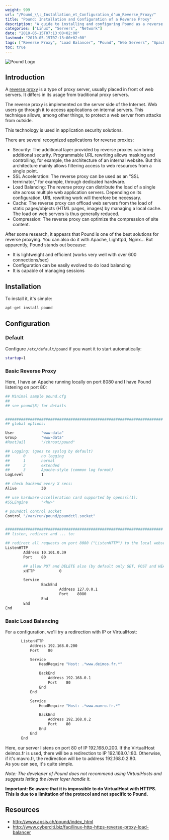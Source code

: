 ```yaml
---
weight: 999
url: "/Pound_\\:_Installation_et_Configuration_d'un_Reverse_Proxy/"
title: "Pound: Installation and Configuration of a Reverse Proxy"
description: "A guide to installing and configuring Pound as a reverse proxy and load balancer for web servers"
categories: ["Linux", "Servers", "Network"]
date: "2010-05-15T07:13:00+02:00"
lastmod: "2010-05-15T07:13:00+02:00"
tags: ["Reverse Proxy", "Load Balancer", "Pound", "Web Servers", "Apache"]
toc: true
---
```


![Pound Logo](/images/pound_logo.avif)

## Introduction

A [reverse proxy](https://en.wikipedia.org/wiki/Reverse_proxy) is a type of proxy server, usually placed in front of web servers. It differs in its usage from traditional proxy servers.

The reverse proxy is implemented on the server side of the Internet. Web users go through it to access applications on internal servers. This technique allows, among other things, to protect a web server from attacks from outside.

This technology is used in application security solutions.

There are several recognized applications for reverse proxies:

- Security: The additional layer provided by reverse proxies can bring additional security. Programmable URL rewriting allows masking and controlling, for example, the architecture of an internal website. But this architecture mainly allows filtering access to web resources from a single point.
- SSL Acceleration: The reverse proxy can be used as an "SSL terminator," for example, through dedicated hardware.
- Load Balancing: The reverse proxy can distribute the load of a single site across multiple web application servers. Depending on its configuration, URL rewriting work will therefore be necessary.
- Cache: The reverse proxy can offload web servers from the load of static pages/objects (HTML pages, images) by managing a local cache. The load on web servers is thus generally reduced.
- Compression: The reverse proxy can optimize the compression of site content.

After some research, it appears that Pound is one of the best solutions for reverse proxying. You can also do it with Apache, Lighttpd, Nginx... But apparently, Pound stands out because:

- It is lightweight and efficient (works very well with over 600 connections/sec)
- Configuration can be easily evolved to do load balancing
- It is capable of managing sessions

## Installation

To install it, it's simple:

```bash
apt-get install pound
```

## Configuration

### Default

Configure `/etc/default/pound` if you want it to start automatically:

```bash
startup=1
```

### Basic Reverse Proxy

Here, I have an Apache running locally on port 8080 and I have Pound listening on port 80:

```bash
## Minimal sample pound.cfg
##
## see pound(8) for details


######################################################################
## global options:

User            "www-data"
Group           "www-data"
#RootJail       "/chroot/pound"

## Logging: (goes to syslog by default)
##      0       no logging
##      1       normal
##      2       extended
##      3       Apache-style (common log format)
LogLevel        1

## check backend every X secs:
Alive           30

## use hardware-accelleration card supported by openssl(1):
#SSLEngine      "<hw>"

# poundctl control socket
Control "/var/run/pound/poundctl.socket"


######################################################################
## listen, redirect and ... to:

## redirect all requests on port 8080 ("ListenHTTP") to the local webserver (see "Service" below):
ListenHTTP
        Address 10.101.0.39
        Port    80

        ## allow PUT and DELETE also (by default only GET, POST and HEAD)?:
        xHTTP           0

        Service
                BackEnd
                        Address 127.0.0.1
                        Port    8080
                End
        End
End
```

### Basic Load Balancing

For a configuration, we'll try a redirection with IP or VirtualHost:

```bash
       ListenHTTP
           Address 192.168.0.200
           Port    80

           Service
               HeadRequire "Host: .*www.deimos.fr.*"

               BackEnd
                   Address 192.168.0.1
                   Port    80
               End
           End

           Service
               HeadRequire "Host: .*www.mavro.fr.*"

               BackEnd
                   Address 192.168.0.2
                   Port    80
               End
           End
       End
```

Here, our server listens on port 80 of IP 192.168.0.200. If the VirtualHost deimos.fr is used, there will be a redirection to IP 192.168.0.1:80. Otherwise, if it's mavro.fr, the redirection will be to address 192.168.0.2:80.  
As you can see, it's quite simple.

*Note: The developer of Pound does not recommend using VirtualHosts and suggests letting the lower layer handle it.*

**Important: Be aware that it is impossible to do VirtualHost with HTTPS. This is due to a limitation of the protocol and not specific to Pound.**

## Resources
- http://www.apsis.ch/pound/index_html
- http://www.cyberciti.biz/faq/linux-http-https-reverse-proxy-load-balancer
